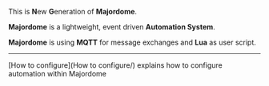 This is **N**ew **G**eneration of **Majordome**.

**Majordome** is a lightweight, event driven **Automation System**.

**Majordome** is using **MQTT** for message exchanges and **Lua** as user script.

---

[How to configure](How to configure/) explains how to configure automation within Majordome
